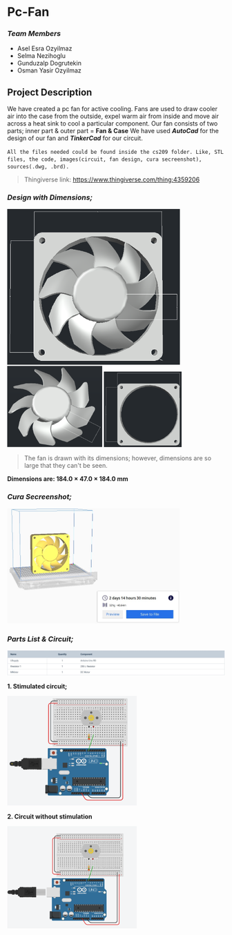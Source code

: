 # Pc-Fan

### *Team Members*

- Asel Esra Ozyilmaz
- Selma Nezihoglu
- Gunduzalp Dogrutekin
- Osman Yasir Ozyilmaz

## Project Description

We have created a pc fan for active cooling. Fans are used to draw cooler air into the case from the outside, expel warm air from inside and move air across a heat sink to cool a particular component.
Our fan consists of two parts; inner part & outer part = **Fan & Case**
We have used ***AutoCad*** for the design of our fan and ***TinkerCad*** for our circuit.

`All the files needed could be found inside the cs209 folder. Like, STL files, the code, images(circuit, fan design, cura secreenshot), sources(.dwg, .brd).`

> Thingiverse link: https://www.thingiverse.com/thing:4359206

### *Design with Dimensions;*

<img src= "cs209/Images/frontDimension.png" width="400"> <img src= "cs209/Images/fanDimension.png" width="220"> <img src= "cs209/Images/caseDimension.png" width="180">

> The fan is drawn with its dimensions; however, dimensions are so large that they can't be seen.

**Dimensions are: 184.0 × 47.0 × 184.0 mm**

### *Cura Secreenshot;*

<img src= "cs209/Images/pcFanCura.jpg" width="400">

### *Parts List & Circuit;*

<img src= "cs209/Images/Components.jpeg">

**1. Stimulated circuit;**

<img src= "cs209/Images/circuitStimulation.png" width="300">

**2. Circuit without stimulation**

 <img src= "cs209/Images/circuit.png" width="300">
